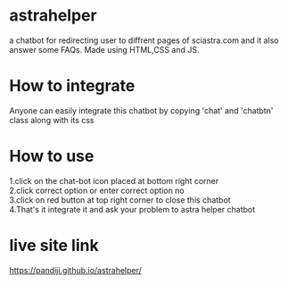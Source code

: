 # astrahelper
a chatbot for redirecting user to diffrent pages of sciastra.com and it also answer some FAQs.
Made using HTML,CSS and JS.
# How to integrate
Anyone can easily integrate this chatbot by copying 'chat' and 'chatbtn' class along with its css
# How to use
1.click on the chat-bot icon placed at bottom right corner<br />
2.click correct option or enter correct option no<br />
3.click on red button at top right corner to close this chatbot<br />
4.That's it integrate it and ask your problem to astra helper chatbot<br />
# live site link
https://pandiji.github.io/astrahelper/


